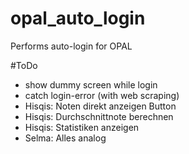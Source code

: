 # opal_auto_login
Performs auto-login for OPAL


#ToDo
- show dummy screen while login
- catch login-error (with web scraping)
- Hisqis: Noten direkt anzeigen Button
- Hisqis: Durchschnittnote berechnen
- Hisqis: Statistiken anzeigen
- Selma: Alles analog
